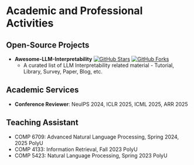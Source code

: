 # Academic and Professional Activities

## Open-Source Projects
- **Awesome-LLM-Interpretability** [![GitHub Stars](https://img.shields.io/github/stars/cooperleong00/Awesome-LLM-Interpretability?style=social)](https://github.com/cooperleong00/Awesome-LLM-Interpretability) [![GitHub Forks](https://img.shields.io/github/forks/cooperleong00/Awesome-LLM-Interpretability?style=social)](https://github.com/cooperleong00/Awesome-LLM-Interpretability)
    - A curated list of LLM Interpretability related material - Tutorial, Library, Survey, Paper, Blog, etc.

## Academic Services
- **Conference Reviewer**: NeuIPS 2024, ICLR 2025, ICML 2025, ARR 2025

## Teaching Assistant
- COMP 6709: Advanced Natural Language Processing, Spring 2024, 2025 PolyU
- COMP 4133: Information Retrieval, Fall 2023 PolyU
- COMP 5423: Natural Language Processing, Spring 2023 PolyU
